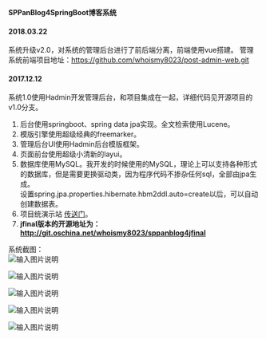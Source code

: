  **SPPanBlog4SpringBoot博客系统** 
 
#### 2018.03.22

系统升级v2.0，对系统的管理后台进行了前后端分离，前端使用vue搭建。
管理系统前端项目地址：https://github.com/whoismy8023/post-admin-web.git


#### 2017.12.12

系统1.0使用Hadmin开发管理后台，和项目集成在一起，详细代码见开源项目的v1.0分支。


1. 后台使用springboot、spring data jpa实现。全文检索使用Lucene。
2. 模版引擎使用超级经典的freemarker。
3. 管理后台UI使用Hadmin后台模版框架。
4. 页面前台使用超级小清新的layui。
5. 数据库使用MySQL。我开发的时候使用的MySQL，理论上可以支持各种形式的数据库，但是需要更换驱动类，因为程序代码不掺杂任何sql，全部由jpa生成。  
设置spring.jpa.properties.hibernate.hbm2ddl.auto=create以后，可以自动创建数据表。
6. 项目统演示站 [传送门](http://www.whoismy8023.com/SPPanBlog4SpringBoot)。
7. **jfinal版本的开源地址为：http://git.oschina.net/whoismy8023/sppanblog4jfinal**

系统截图：  
![输入图片说明](http://git.oschina.net/uploads/images/2017/0411/205539_eee2b847_559378.png "在这里输入图片标题")

![输入图片说明](http://git.oschina.net/uploads/images/2017/0411/205603_bfca9484_559378.png "在这里输入图片标题")

![输入图片说明](http://git.oschina.net/uploads/images/2017/0411/205601_8719a026_559378.png "在这里输入图片标题")

![输入图片说明](http://git.oschina.net/uploads/images/2017/0411/205645_8a1b3a5b_559378.png "在这里输入图片标题")

![输入图片说明](http://git.oschina.net/uploads/images/2017/0411/205708_8f5db6e3_559378.png "在这里输入图片标题")
